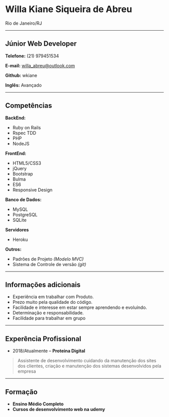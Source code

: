 # Willa Kiane Siqueira de Abreu
Rio de Janeiro/RJ

---

## Júnior Web Developer


**Telefone:** (21) 979451534

**E-mail:** willa_abreu@outlook.com

**Github:** wkiane

**Inglês:** Avançado


---

## Competências

**BackEnd:**
* Ruby on Rails
* Rspec TDD
* PHP
* NodeJS


**FrontEnd:**
* HTML5/CSS3
* jQuery
* Bootstrap
* Bulma
* ES6
* Responsive Design


**Banco de Dados:**
* MySQL
* PostgreSQL
* SQLite


**Servidores**
* Heroku


**Outros:**
* Padrões de Projeto *(Modelo MVC)*
* Sistema de Controle de versão *(git)*
---

## Informações adicionais

* Experiência em trabalhar com Produto.
* Prezo muito pela qualidade do código.
* Facilidade e interesse em estar sempre aprendendo e evoluíndo.
* Determinação e responsabilidade.
* Facilidade para trabalhar em grupo

---

## Experência Profissional

* 2018/Atualmente – **Proteina Digital**
> Assistente de desenvolvimento cuidando da manutenção dos sites dos clientes, criação e manutenção dos sistemas desenvolvidos pela empresa


---

## Formação
* **Ensino Médio Completo**
* **Cursos de desenvolvimento web na udemy**
